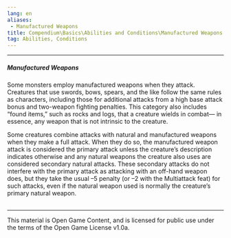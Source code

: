 ```yaml
---
lang: en
aliases:
 - Manufactured Weapons
title: Compendium\Basics\Abilities and Conditions\Manufactured Weapons
tag: Abilities, Conditions
---
```


---
##### Manufactured Weapons

Some monsters employ manufactured weapons when they attack. Creatures that use swords, bows, spears, and the like follow the same rules as characters, including those for additional attacks from a high base attack bonus and two-weapon fighting penalties. This category also includes “found items,” such as rocks and logs, that a creature wields in combat— in essence, any weapon that is not intrinsic to the creature.

Some creatures combine attacks with natural and manufactured weapons when they make a full attack. When they do so, the manufactured weapon attack is considered the primary attack unless the creature’s description indicates otherwise and any natural weapons the creature also uses are considered secondary natural attacks. These secondary attacks do not interfere with the primary attack as attacking with an off-hand weapon does, but they take the usual –5 penalty (or –2 with the Multiattack feat) for such attacks, even if the natural weapon used is normally the creature’s primary natural weapon.
<br><br>

---

This material is Open Game Content, and is licensed for public use under the terms of the Open Game License v1.0a.

